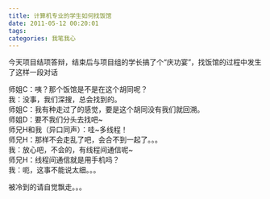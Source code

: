 ```yaml
---
title: 计算机专业的学生如何找饭馆
date: 2011-05-12 00:20:01
tags:
categories: 我笔我心
---
```


今天项目结项答辩，结束后与项目组的学长搞了个“庆功宴”，找饭馆的过程中发生了这样一段对话

师姐C：咦？那个饭馆是不是在这个胡同呢？  
我：没事，我们深搜，总会找到的。  
师姐C：我有种走过了的感觉，要是这个胡同没有我们就回溯。  
师姐D：要不我们分头去找吧~  
师兄H和我（异口同声）：哇~多线程！  
师兄H：那样不会走乱了吧，会合不到一起了。。。  
我：放心吧，不会的，有线程间通信呢~  
师兄H：线程间通信就是用手机吗？  
我：呃，这事不能说太细。。。

被冷到的请自觉飘走。。。
